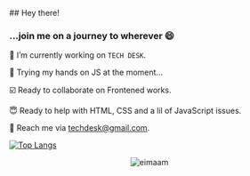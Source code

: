 <p align = "left">
## Hey there!

### ...join me on a journey to wherever 😄 

🔭 I’m currently working on `TECH DESK`. 

💬 Trying my hands on JS at the moment...

☑️ Ready to collaborate on Frontened works.

😇 Ready to help with HTML, CSS and a lil of JavaScript issues.

📧 Reach me via techdesk@gmail.com.

<p>

[![Top Langs](https://github-readme-stats.vercel.app/api/top-langs/?username=eimaam)](https://github.com/eimaam/github-readme-stats)

<p align="center"> <img src="https://komarev.com/ghpvc/?username=allen17mv" alt="eimaam" /> </p>

